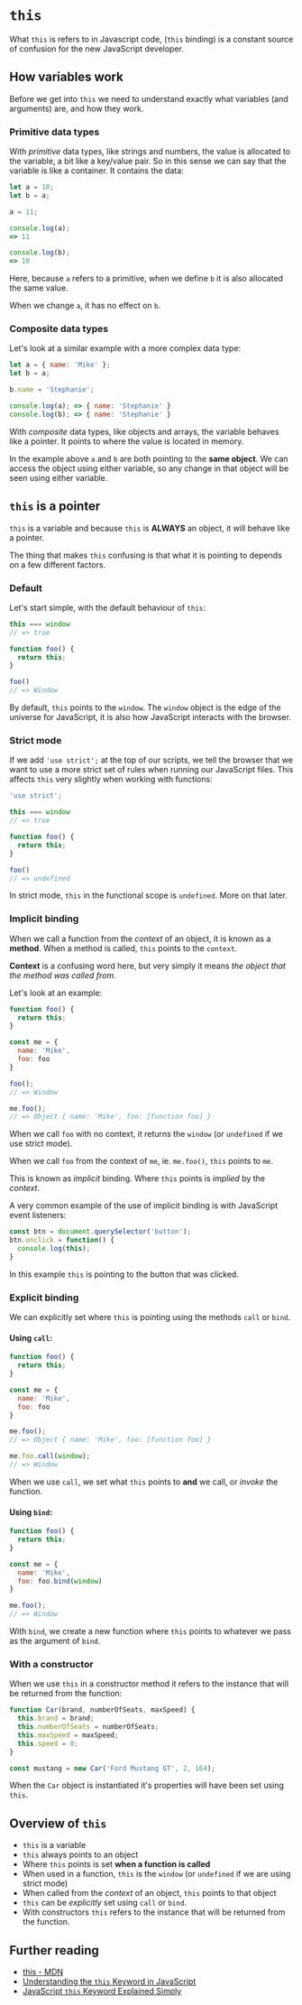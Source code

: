 # `this`

What `this` is refers to in Javascript code, (`this` binding) is a constant source of confusion for the new JavaScript developer.

## How variables work

Before we get into `this` we need to understand exactly what variables (and arguments) are, and how they work.

### Primitive data types

With _primitive_ data types, like strings and numbers, the value is allocated to the variable, a bit like a key/value pair. So in this sense we can say that the variable is like a container. It contains the data:

```js
let a = 10;
let b = a;

a = 11;

console.log(a);
=> 11

console.log(b);
=> 10
```

Here, because `a` refers to a primitive, when we define `b` it is also allocated the same value.

When we change `a`, it has no effect on `b`.

### Composite data types

Let's look at a similar example with a more complex data type:

```js
let a = { name: 'Mike' };
let b = a;

b.name = 'Stephanie';

console.log(a); => { name: 'Stephanie' }
console.log(b); => { name: 'Stephanie' }
```

With _composite_ data types, like objects and arrays, the variable behaves like a pointer. It points to where the value is located in memory.

In the example above `a` and `b` are both pointing to the **same object**. We can access the object using either variable, so any change in that object will be seen using either variable.

## `this` is a pointer

`this` is a variable and because `this` is **ALWAYS** an object, it will behave like a pointer.

The thing that makes `this` confusing is that what it is pointing to depends on a few different factors.

### Default

Let's start simple, with the default behaviour of `this`:

```js
this === window
// => true

function foo() {
  return this;
}

foo()
// => Window
```

By default, `this` points to the `window`. The `window` object is the edge of the universe for JavaScript, it is also how JavaScript interacts with the browser.

### Strict mode

If we add `'use strict';` at the top of our scripts, we tell the browser that we want to use a more strict set of rules when running our JavaScript files. This affects `this` very slightly when working with functions:

```js
'use strict';

this === window
// => true

function foo() {
  return this;
}

foo()
// => undefined
```

In strict mode, `this` in the functional scope is `undefined`. More on that later.

### Implicit binding

When we call a function from the _context_ of an object, it is known as a **method**. When a method is called, `this` points to the `context`.

**Context** is a confusing word here, but very simply it means _the object that the method was called from_.

Let's look at an example:

```js
function foo() {
  return this;
}

const me = {
  name: 'Mike',
  foo: foo
}

foo();
// => Window

me.foo();
// => Object { name: 'Mike', foo: [function foo] }

```

When we call `foo` with no context, it returns the `window` (or `undefined` if we use strict mode).

When we call `foo` from the context of `me`, ie. `me.foo()`, `this` points to `me`.

This is known as _implicit_ binding. Where `this` points is _implied_ by the _context_.

A very common example of the use of implicit binding is with JavaScript event listeners:

```js
const btn = document.querySelector('button');
btn.onclick = function() {
  console.log(this);
}
```

In this example `this` is pointing to the button that was clicked.

### Explicit binding

We can explicitly set where `this` is pointing using the methods `call` or `bind`.

#### Using `call`:

```js
function foo() {
  return this;
}

const me = {
  name: 'Mike',
  foo: foo
}

me.foo();
// => Object { name: 'Mike', foo: [function foo] }

me.foo.call(window);
// => Window
```

When we use `call`, we set what `this` points to **and** we call, or _invoke_ the function.

#### Using `bind`:

```js
function foo() {
  return this;
}

const me = {
  name: 'Mike',
  foo: foo.bind(window)
}

me.foo();
// => Window
```

With `bind`, we create a new function where `this` points to whatever we pass as the argument of `bind`.

### With a constructor

When we use `this` in a constructor method it refers to the instance that will be returned from the function:

```js
function Car(brand, numberOfSeats, maxSpeed) {
  this.brand = brand;
  this.numberOfSeats = numberOfSeats;
  this.maxSpeed = maxSpeed;
  this.speed = 0;
}

const mustang = new Car('Ford Mustang GT', 2, 164);
```

When the `Car` object is instantiated it's properties will have been set using `this`.

## Overview of `this`

- `this` is a variable
- `this` always points to an object
- Where `this` points is set **when a function is called**
- When used in a function, `this` is the `window` (or `undefined` if we are using strict mode)
- When called from the _context_ of an object, `this` points to that object
- `this` can be _explicitly_ set using `call` or `bind`.
- With constructors `this` refers to the instance that will be returned from the function.

## Further reading

- [this - MDN](https://developer.mozilla.org/en-US/docs/Web/JavaScript/Reference/Operators/this)
- [Understanding the `this` Keyword in JavaScript](https://toddmotto.com/understanding-the-this-keyword-in-javascript/)
- [JavaScript `this` Keyword Explained Simply](https://medium.com/@NinjaJavaScript/javascript-this-keyword-explained-simply-e90762d4945d)
